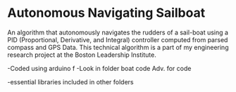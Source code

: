 # Autonomous Navigating Sailboat

An algorithm that autonomously navigates the rudders of a sail-boat using a PID (Proportional, Derivative, and Integral) controller computed from parsed compass and GPS Data. This technical algorithm is a part of my engineering research project at the Boston Leadership Institute.

-Coded using arduino
f
-Look in folder boat code Adv. for code

-essential libraries included in other folders


